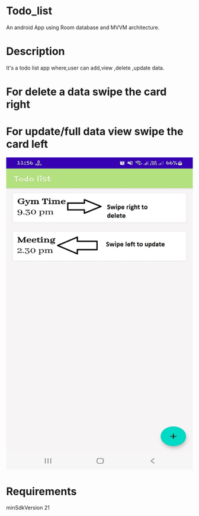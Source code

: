 # Todo_list
An android App using Room database and MVVM architecture.


# Description
It's a todo list app where,user can add,view ,delete ,update data.


# For delete a data swipe the card right

# For update/full data view  swipe the card left


![](image/1.jpg)


# Requirements
minSdkVersion 21
